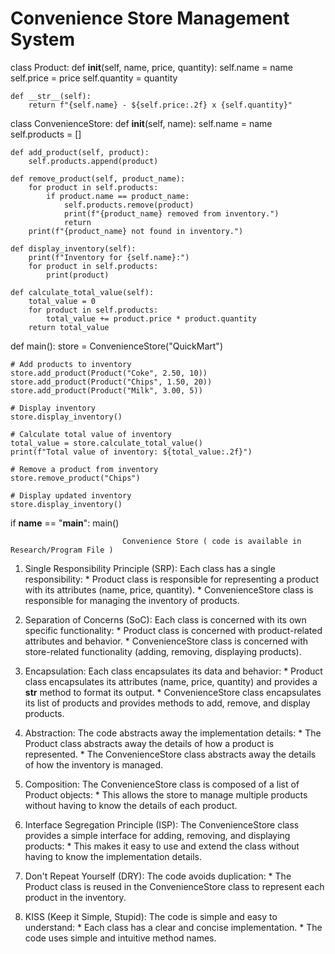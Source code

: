 # Convenience Store Management System

class Product:
    def __init__(self, name, price, quantity):
        self.name = name
        self.price = price
        self.quantity = quantity

    def __str__(self):
        return f"{self.name} - ${self.price:.2f} x {self.quantity}"

class ConvenienceStore:
    def __init__(self, name):
        self.name = name
        self.products = []

    def add_product(self, product):
        self.products.append(product)

    def remove_product(self, product_name):
        for product in self.products:
            if product.name == product_name:
                self.products.remove(product)
                print(f"{product_name} removed from inventory.")
                return
        print(f"{product_name} not found in inventory.")

    def display_inventory(self):
        print(f"Inventory for {self.name}:")
        for product in self.products:
            print(product)

    def calculate_total_value(self):
        total_value = 0
        for product in self.products:
            total_value += product.price * product.quantity
        return total_value

def main():
    store = ConvenienceStore("QuickMart")

    # Add products to inventory
    store.add_product(Product("Coke", 2.50, 10))
    store.add_product(Product("Chips", 1.50, 20))
    store.add_product(Product("Milk", 3.00, 5))

    # Display inventory
    store.display_inventory()

    # Calculate total value of inventory
    total_value = store.calculate_total_value()
    print(f"Total value of inventory: ${total_value:.2f}")

    # Remove a product from inventory
    store.remove_product("Chips")

    # Display updated inventory
    store.display_inventory()

if __name__ == "__main__":
    main()

    
                             Convenience Store ( code is available in Research/Program File )
1. Single Responsibility Principle (SRP): Each class has a single responsibility: * Product class is responsible for representing a product with its attributes (name, price, quantity). * ConvenienceStore class is responsible for managing the inventory of products.

2. Separation of Concerns (SoC): Each class is concerned with its own specific functionality: * Product class is concerned with product-related attributes and behavior. * ConvenienceStore class is concerned with store-related functionality (adding, removing, displaying products).

3. Encapsulation: Each class encapsulates its data and behavior: * Product class encapsulates its attributes (name, price, quantity) and provides a __str__ method to format its output. * ConvenienceStore class encapsulates its list of products and provides methods to add, remove, and display products.

4. Abstraction: The code abstracts away the implementation details: * The Product class abstracts away the details of how a product is represented. * The ConvenienceStore class abstracts away the details of how the inventory is managed.

5. Composition: The ConvenienceStore class is composed of a list of Product objects: * This allows the store to manage multiple products without having to know the details of each product.

6. Interface Segregation Principle (ISP): The ConvenienceStore class provides a simple interface for adding, removing, and displaying products: * This makes it easy to use and extend the class without having to know the implementation details.

7. Don't Repeat Yourself (DRY): The code avoids duplication: * The Product class is reused in the ConvenienceStore class to represent each product in the inventory.

8. KISS (Keep it Simple, Stupid): The code is simple and easy to understand: * Each class has a clear and concise implementation. * The code uses simple and intuitive method names.
